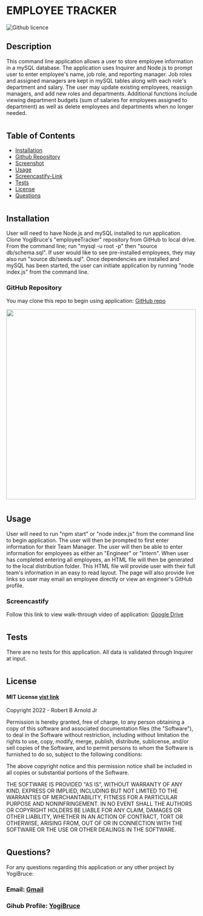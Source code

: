 # EMPLOYEE TRACKER
![Github licence](https://img.shields.io/badge/License-MIT-blue.svg)

## Description
This command line application allows a user to store employee information in a mySQL database. The application uses Inquirer and Node.js to prompt user to enter employee's name, job role, and reporting manager. Job roles and assigned managers are kept in mySQL tables along with each role's department and salary. The user may update existing employees, reassign managers, and add new roles and departments. Additional functions include viewing department budgets (sum of salaries for employees assigned to department) as well as delete employees and departments when no longer needed.

#
## Table of Contents
- [Installation](#installation)
- [Github Repository](#github-repo)
- [Screenshot](#screenshot)
- [Usage](#usage)
- [Screencastify-Link](#screencastify)
- [Tests](#tests)
- [License](#license)
- [Questions](#questions)

#
## Installation
<a id="installation"></a>
User will need to have Node.js and mySQL installed to run application. Clone YogiBruce's "employeeTracker" repository from GitHub to local drive. From the command line; run "mysql -u root -p" then "source db/schema.sql". If user would like to see pre-installed employees, they may also run "source db/seeds.sql".  Once dependencies are installed and mySQL has been started, the user can initiate application by running "node index.js" from the command line.

### GitHub Repository
<a id="github-repo"></a>
You may clone this repo to begin using application: [GitHub repo](https://github.com/YogiBruce/employeeTracker)

<a id="Screenshot"></a>
<img src="assets\employee-tracker-gif.gif" width="500px"/>

#
## Usage
<a id="usage"></a>
User will need to run "npm start" or "node index.js" from the command line to begin application. The user will then be prompted to first enter information for their Team Manager. The user will then be able to enter information for employees as either an "Engineer" or "Intern". When user has completed entering all employees, an HTML file will then be generated to the local distribution folder. This HTML file will provide user with their full team's information in an easy to read layout. The page will also provide live links so user may email an employee directly or view an engineer's GitHub profile.

### Screencastify
<a id="screencastify"></a>

Follow this link to view walk-through video of application: [Google Drive](https://drive.google.com/file/d/1IUN5gQMWFec1_Y1tWvkCjNGf6nmx0L9u/view?usp=share_link)

#
## Tests
<a id="tests"></a>
There are no tests for this application. All data is validated through Inquirer at input.


#
## License
<a id="license"></a>

#### MIT License [vist link](https://choosealicense.com/licenses/mit/)
Copyright 2022 - Robert B Arnold Jr

Permission is hereby granted, free of charge, to any person obtaining a copy of this software and associated documentation files (the "Software"), to deal in the Software without restriction, including without limitation the rights to use, copy, modify, merge, publish, distribute, sublicense, and/or sell copies of the Software, and to permit persons to whom the Software is furnished to do so, subject to the following conditions:

The above copyright notice and this permission notice shall be included in all copies or substantial portions of the Software.

THE SOFTWARE IS PROVIDED "AS IS", WITHOUT WARRANTY OF ANY KIND, EXPRESS OR IMPLIED, INCLUDING BUT NOT LIMITED TO THE WARRANTIES OF MERCHANTABILITY, FITNESS FOR A PARTICULAR PURPOSE AND NONINFRINGEMENT. IN NO EVENT SHALL THE AUTHORS OR COPYRIGHT HOLDERS BE LIABLE FOR ANY CLAIM, DAMAGES OR OTHER LIABILITY, WHETHER IN AN ACTION OF CONTRACT, TORT OR OTHERWISE, ARISING FROM, OUT OF OR IN CONNECTION WITH THE SOFTWARE OR THE USE OR OTHER DEALINGS IN THE SOFTWARE.


#
## Questions?
<a id="questions"></a>
For any questions regarding this application or any other project by YogiBruce:

### Email: [Gmail](da.bruce.jr@gmail.com)

### Gihub Profile: [YogiBruce](https://github.com/YogiBruce) 